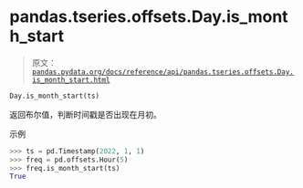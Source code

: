 # pandas.tseries.offsets.Day.is_month_start

> 原文：[`pandas.pydata.org/docs/reference/api/pandas.tseries.offsets.Day.is_month_start.html`](https://pandas.pydata.org/docs/reference/api/pandas.tseries.offsets.Day.is_month_start.html)

```py
Day.is_month_start(ts)
```

返回布尔值，判断时间戳是否出现在月初。

示例

```py
>>> ts = pd.Timestamp(2022, 1, 1)
>>> freq = pd.offsets.Hour(5)
>>> freq.is_month_start(ts)
True 
```
